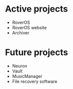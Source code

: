 # Active projects
* RoverOS  
* RoverOS website
* Archiver
# Future projects
* Neuron  
* Vault  
* MusicManager  
* File recovery software
